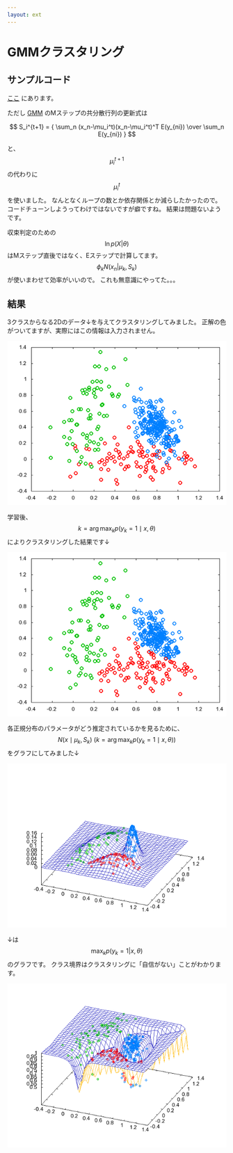 ```yaml
---
layout: ext
---
```

# GMMクラスタリング

## サンプルコード

[ここ](https://github.com/convexbrain/studynotes/tree/master/sandbox/EM/GaussianMixture) にあります。

ただし [GMM](GMM) のMステップの共分散行列の更新式は

$$
S_i^{t+1} = { \sum_n (x_n-\mu_i^t)(x_n-\mu_i^t)^T E(y_{ni}) \over \sum_n E(y_{ni}) }
$$

と、$$\mu_i^{t+1}$$ の代わりに $$\mu_i^t$$ を使いました。
なんとなくループの数とか依存関係とか減らしたかったので。
コードチューンしようってわけではないですが癖ですね。
結果は問題ないようです。

収束判定のための $$\ln p(X|\theta)$$ はMステップ直後ではなく、Eステップで計算してます。
$$\phi_k N(x_n|\mu_k, S_k)$$ が使いまわせて効率がいいので。
これも無意識にやってた。。。

## 結果

3クラスからなる2Dのデータ↓を与えてクラスタリングしてみました。
正解の色がついてますが、実際にはこの情報は入力されません。

![](emgm_0.png)

学習後、$$k=\arg\max_k p(y_k=1 \mid x,\theta)$$ によりクラスタリングした結果です↓

![](emgm_1.png)

各正規分布のパラメータがどう推定されているかを見るために、$$N(x \mid \mu_k, S_k) \ (k=\arg\max_k p(y_k=1 \mid x,\theta))$$ をグラフにしてみました↓

![](emgm_2.png)

↓は $$\max_k p(y_k=1|x,\theta)$$ のグラフです。
クラス境界はクラスタリングに「自信がない」ことがわかります。

![](emgm_3.png)
